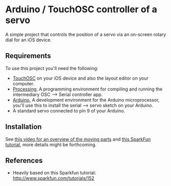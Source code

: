 Arduino / TouchOSC controller of a servo
===================

A simple project that controls the position of a servo via an on-screen rotary dial for an iOS device.

Requirements
-------
To use this project you'll need the following:

* [TouchOSC](http://hexler.net/software/touchosc) on your iOS device and also the layout editor on your computer.
* [Processing](http://processing.org/), A programming environment for compiling and running the intermediary OSC --> Serial controller app.
* [Arduino](http://arduino.cc), A development environment for the Arduino microprocessor, you'll use this to install the serial --> servo sketch on your Arduino.
* A standard servo connected to pin 9 of your Arduino.

Installation
--------
See [this video for an overview of the moving parts](http://www.youtube.com/watch?v=cA6ol-jXW4U) and [this SparkFun tutorial](http://www.sparkfun.com/tutorials/152), more details might be forthcoming.

References
---------
* Heavily based on this Sparkfun tutorial: http://www.sparkfun.com/tutorials/152